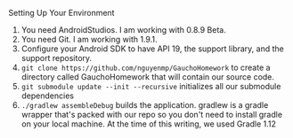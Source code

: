 Setting Up Your Environment

1. You need AndroidStudios.  I am working with 0.8.9 Beta.
2. You need Git.  I am working with 1.9.1.
3. Configure your Android SDK to have API 19, the support library, and the support repository.
4. `git clone https://github.com/nguyenmp/GauchoHomework` to create a directory called GauchoHomework that will contain our source code.
5. `git submodule update --init --recursive` initializes all our submodule dependencies
6. `./gradlew assembleDebug` builds the application.  gradlew is a gradle wrapper that's packed with our repo so you don't need to install gradle on your local machine.  At the time of this writing, we used Gradle 1.12
